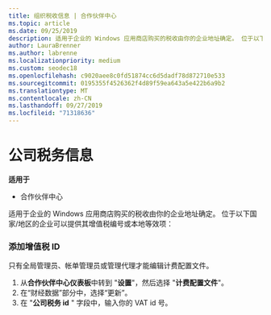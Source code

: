 ```yaml
---
title: 组织税收信息 | 合作伙伴中心
ms.topic: article
ms.date: 09/25/2019
description: 适用于企业的 Windows 应用商店购买的税收由你的企业地址确定。 位于以下国家/地区的企业可以提供其增值税编号或本地等效项：
author: LauraBrenner
ms.author: labrenne
ms.localizationpriority: medium
ms.custom: seodec18
ms.openlocfilehash: c9020aee8c0fd51874cc6d5dadf78d872710e533
ms.sourcegitcommit: 0195355f4526362f4d89f59ea643a5e422b6a9b2
ms.translationtype: MT
ms.contentlocale: zh-CN
ms.lasthandoff: 09/27/2019
ms.locfileid: "71318636"
---
```

# <a name="company-tax-information"></a>公司税务信息

**适用于**

-  合作伙伴中心

适用于企业的 Windows 应用商店购买的税收由你的企业地址确定。 位于以下国家/地区的企业可以提供其增值税编号或本地等效项：

### <a name="add-your-vat-id"></a>添加增值税 ID

只有全局管理员、帐单管理员或管理代理才能编辑计费配置文件。

1.  从**合作伙伴中心仪表板**中转到 "**设置**"，然后选择 "**计费配置文件**"。
2.  在“财经数据”部分中，选择“更新”。
3.  在 "**公司税务 id** " 字段中，输入你的 VAT id 号。



 



